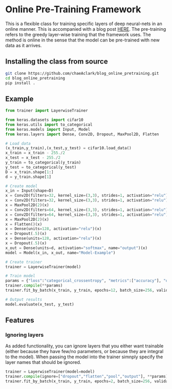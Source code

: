 # Online Pre-Training Framework
This is a flexible class for training specific layers of deep neural-nets in an online manner. This is accompanied with a blog post [HERE](https://www.twosixlabs.com/). The pre-training refers to the greedy layer-wise training that the framework uses. The method is online in the sense that the model can be pre-trained with new data as it arrives.

## Installing the class from source
```bash
git clone https://github.com/chaeAclark/blog_online_pretraining.git
cd blog_online_pretraining
pip install .
```

## Example
```python
from trainer import LayerwiseTrainer

from keras.datasets import cifar10
from keras.utils import to_categorical
from keras.models import Input, Model
from keras.layers import Dense, Conv2D, Dropout, MaxPool2D, Flatten

# Load data
(x_train,y_train),(x_test,y_test) = cifar10.load_data()
x_train = x_train - 255./2
x_test = x_test - 255./2
y_train = to_categorical(y_train)
y_test = to_categorical(y_test)
D = x_train.shape[1:]
d = y_train.shape[1]

# Create model
x_in = Input(shape=D)
x = Conv2D(filters=32, kernel_size=(3,3), strides=1, activation="relu")(x_in)
x = Conv2D(filters=32, kernel_size=(3,3), strides=1, activation="relu")(x)
x = MaxPool2D(2)(x)
x = Conv2D(filters=64, kernel_size=(3,3), strides=1, activation="relu")(x)
x = Conv2D(filters=64, kernel_size=(3,3), strides=1, activation="relu")(x)
x = MaxPool2D(2)(x)
x = Flatten()(x)
x = Dense(units=128, activation="relu")(x)
x = Dropout(.5)(x)
x = Dense(units=128, activation="relu")(x)
x = Dropout(.5)(x)
x_out = Dense(units=d, activation="softmax", name="output")(x)
model = Model(x_in, x_out, name="Model-Example")

# Create trainer
trainer = LayerwiseTrainer(model)

# Train model
params = {"loss":"categorical_crossentropy", "metrics":["accuracy"], "optimizer":"nadam"}
trainer.compile(**params)
trainer.fit_by_batch(x_train, y_train, epochs=12, batch_size=256, validation_data=(x_test,y_test), verbose=1)

# Output results
model.evaluate(x_test, y_test)
```

## Features
### Ignoring layers
As added functionality, you can ignore layers that you either want trainable (either because they have few/no parameters, or because they are integral to the model). When passing the model into the trainer simnply specify the layer names that should be ignored.
```python
trainer = LayerwiseTrainer(model=model)
trainer.compile(ignore=["dropout","flatten","pool","output"], **params)
trainer.fit_by_batch(x_train, y_train, epochs=2, batch_size=256, validation_data=(x_test,y_test), verbose=1)
```
